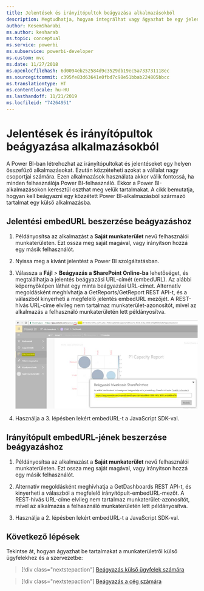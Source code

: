 ```yaml
---
title: Jelentések és irányítópultok beágyazása alkalmazásokból
description: Megtudhatja, hogyan integrálhat vagy ágyazhat be egy jelentést vagy irányítópultot egy Power BI-alkalmazásból, és nem a munkaterületről.
author: KesemSharabi
ms.author: kesharab
ms.topic: conceptual
ms.service: powerbi
ms.subservice: powerbi-developer
ms.custom: mvc
ms.date: 11/27/2018
ms.openlocfilehash: 6d0094eb252584d9c3529db19ec5a733731118ec
ms.sourcegitcommit: c395fe83d63641e0fbd7c98e51bbab224805bbcc
ms.translationtype: HT
ms.contentlocale: hu-HU
ms.lasthandoff: 11/21/2019
ms.locfileid: "74264951"
---
```

# <a name="embed-reports-or-dashboards-from-apps"></a>Jelentések és irányítópultok beágyazása alkalmazásokból

A Power BI-ban létrehozhat az irányítópultokat és jelentéseket egy helyen összefűző alkalmazásokat. Ezután közzéteheti azokat a vállalat nagy csoportjai számára. Ezen alkalmazások használata akkor válik fontossá, ha minden felhasználója Power BI-felhasználó. Ekkor a Power BI-alkalmazásokon keresztül oszthat meg velük tartalmakat. A cikk bemutatja, hogyan kell beágyazni egy közzétett Power BI-alkalmazásból származó tartalmat egy külső alkalmazásba.

## <a name="grab-a-report-embedurl-for-embedding"></a>Jelentési embedURL beszerzése beágyazáshoz

1. Példányosítsa az alkalmazást a **Saját munkaterület** nevű felhasználói munkaterületen. Ezt ossza meg saját magával, vagy irányítson hozzá egy másik felhasználót.

2. Nyissa meg a kívánt jelentést a Power BI szolgáltatásban.

3. Válassza a **Fájl** > **Beágyazás a SharePoint Online-ba** lehetőséget, és megtalálhatja a jelentés beágyazási URL-címét (embedURL). Az alábbi képernyőképen láthat egy minta beágyazási URL-címet. Alternatív megoldásként meghívhatja a GetReports/GetReport REST API-t, és a válaszból kinyerheti a megfelelő jelentés embedURL mezőjét. A REST-hívás URL-címe elvileg nem tartalmaz munkaterület-azonosítót, mivel az alkalmazás a felhasználó munkaterületén lett példányosítva.

    ![Beágyazás alkalmazásokból](media/embed-from-apps/embed-from-app.png)

4. Használja a 3. lépésben lekért embedURL-t a JavaScript SDK-val.

## <a name="grab-a-dashboard-embedurl-for-embedding"></a>Irányítópult embedURL-jének beszerzése beágyazáshoz

1. Példányosítsa az alkalmazást a **Saját munkaterület** nevű felhasználói munkaterületen. Ezt ossza meg saját magával, vagy irányítson hozzá egy másik felhasználót.

2. Alternatív megoldásként meghívhatja a GetDashboards REST API-t, és kinyerheti a válaszból a megfelelő irányítópult-embedURL-mezőt. A REST-hívás URL-címe elvileg nem tartalmaz munkaterület-azonosítót, mivel az alkalmazás a felhasználó munkaterületén lett példányosítva.

3. Használja a 2. lépésben lekért embedURL-t a JavaScript SDK-val.

## <a name="next-steps"></a>Következő lépések

Tekintse át, hogyan ágyazhat be tartalmakat a munkaterületről külső ügyfelekhez és a szervezetbe:

> [!div class="nextstepaction"]
>[Beágyazás külső ügyfelek számára](embed-sample-for-customers.md)

> [!div class="nextstepaction"]
>[Beágyazás a cég számára](embed-sample-for-your-organization.md)
